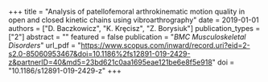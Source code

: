 +++
title = "Analysis of patellofemoral arthrokinematic motion quality in open and closed kinetic chains using vibroarthrography"
date = 2019-01-01
authors = ["D. Baczkowicz", "K. Krȩcisz", "Z. Borysiuk"]
publication_types = ["2"]
abstract = ""
featured = false
publication = "*BMC Musculoskeletal Disorders*"
url_pdf = "https://www.scopus.com/inward/record.uri?eid=2-s2.0-85060953467&doi=10.1186%2fs12891-019-2429-z&partnerID=40&md5=23bd621c0aa1695eae121be6e8f5e918"
doi = "10.1186/s12891-019-2429-z"
+++

